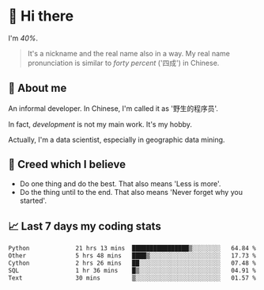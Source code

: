 # 👋 Hi there

I'm *40%*.

> It's a nickname and the real name also in a way.
> My real name pronunciation is similar to *forty percent* ('四成') in Chinese.

## :speech_balloon: About me

An informal developer. In Chinese, I'm called it as '野生的程序员'.

In fact, _development_ is not my main work. It's my hobby.

Actually, I'm a data scientist, especially in geographic data mining.

## :see_no_evil: Creed which I believe

- Do one thing and do the best. That also means 'Less is more'.
- Do the thing until to the end. That also means 'Never forget why you started'.

## :chart_with_upwards_trend: Last 7 days my coding stats

<!--START_SECTION:waka-->

```txt
Python             21 hrs 13 mins  ████████████████▒░░░░░░░░   64.84 %
Other              5 hrs 48 mins   ████▒░░░░░░░░░░░░░░░░░░░░   17.73 %
Cython             2 hrs 26 mins   ██░░░░░░░░░░░░░░░░░░░░░░░   07.48 %
SQL                1 hr 36 mins    █▒░░░░░░░░░░░░░░░░░░░░░░░   04.91 %
Text               30 mins         ▒░░░░░░░░░░░░░░░░░░░░░░░░   01.57 %
```

<!--END_SECTION:waka-->
